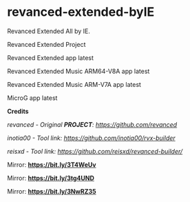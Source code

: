 # revanced-extended-byIE
Revanced Extended All by IE.

Revanced Extended Project 

Revanced Extended app latest

Revanced Extended Music ARM64-V8A app latest

Revanced Extended Music ARM-V7A app latest

MicroG app latest

**Credits**

**revanced* - Original **PROJECT**: *https://github.com/revanced**

**inotia00* - Tool link: *https://github.com/inotia00/rvx-builder**

**reisxd* - Tool link: *https://github.com/reisxd/revanced-builder/**

Mirror: **https://bit.ly/3T4WeUv**

Mirror: **https://bit.ly/3tg4UND**

Mirror: **https://bit.ly/3NwRZ35**








